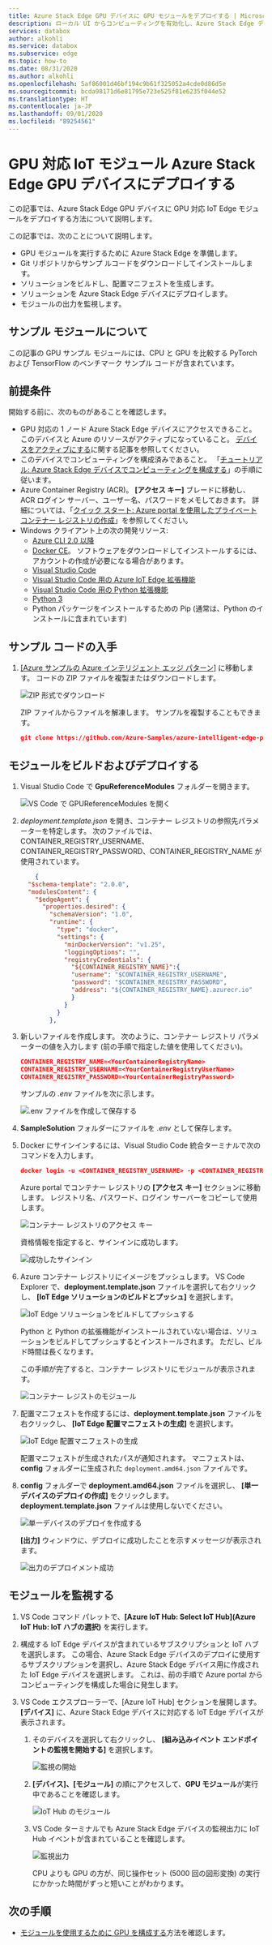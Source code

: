 ```yaml
---
title: Azure Stack Edge GPU デバイスに GPU モジュールをデプロイする | Microsoft Docs
description: ローカル UI からコンピューティングを有効化し、Azure Stack Edge デバイスでコンピューティングの準備をする方法について説明します。
services: databox
author: alkohli
ms.service: databox
ms.subservice: edge
ms.topic: how-to
ms.date: 08/31/2020
ms.author: alkohli
ms.openlocfilehash: 5af86001d46bf194c9b61f325052a4cde0d86d5e
ms.sourcegitcommit: bcda98171d6e81795e723e525f81e6235f044e52
ms.translationtype: HT
ms.contentlocale: ja-JP
ms.lasthandoff: 09/01/2020
ms.locfileid: "89254561"
---
```

# <a name="deploy-a-gpu-enabled-iot-module-on-azure-stack-edge-gpu-device"></a>GPU 対応 IoT モジュール Azure Stack Edge GPU デバイスにデプロイする

この記事では、Azure Stack Edge GPU デバイスに GPU 対応 IoT Edge モジュールをデプロイする方法について説明します。 

この記事では、次のことについて説明します。
  - GPU モジュールを実行するために Azure Stack Edge を準備します。
  - Git リポジトリからサンプ ルコードをダウンロードしてインストールします。
  - ソリューションをビルドし、配置マニフェストを生成します。
  - ソリューションを Azure Stack Edge デバイスにデプロイします。
  - モジュールの出力を監視します。


## <a name="about-sample-module"></a>サンプル モジュールについて

この記事の GPU サンプル モジュールには、CPU と GPU を比較する PyTorch および TensorFlow のベンチマーク サンプル コードが含まれています。

## <a name="prerequisites"></a>前提条件

開始する前に、次のものがあることを確認します。

- GPU 対応の 1 ノード Azure Stack Edge デバイスにアクセスできること。 このデバイスと Azure のリソースがアクティブになっていること。 [デバイスをアクティブにする](azure-stack-edge-gpu-deploy-activate.md)に関する記事を参照してください。
- このデバイスでコンピューティングを構成済みであること。 「[チュートリアル: Azure Stack Edge デバイスでコンピューティングを構成する](azure-stack-edge-gpu-deploy-configure-compute.md)」の手順に従います。
- Azure Container Registry (ACR)。 **[アクセス キー]** ブレードに移動し、ACR ログイン サーバー、ユーザー名、パスワードをメモしておきます。 詳細については、「[クイック スタート: Azure portal を使用したプライベート コンテナー レジストリの作成](../container-registry/container-registry-get-started-portal.md#create-a-container-registry)」を参照してください。
- Windows クライアント上の次の開発リソース:
    - [Azure CLI 2.0 以降](https://aka.ms/installazurecliwindows)
    - [Docker CE](https://store.docker.com/editions/community/docker-ce-desktop-windows)。 ソフトウェアをダウンロードしてインストールするには、アカウントの作成が必要になる場合があります。
    - [Visual Studio Code](https://code.visualstudio.com/)  
    - [Visual Studio Code 用の Azure IoT Edge 拡張機能](https://marketplace.visualstudio.com/items?itemName=vsciot-vscode.azure-iot-edge)    
    - [Visual Studio Code 用の Python 拡張機能](https://marketplace.visualstudio.com/items?itemName=ms-python.python)    
    - [Python 3](https://www.python.org/)    
    - Python パッケージをインストールするための Pip (通常は、Python のインストールに含まれています)

## <a name="get-the-sample-code"></a>サンプル コードの入手

1. [[Azure サンプルの Azure インテリジェント エッジ パターン]](https://github.com/azure-samples/azure-intelligent-edge-patterns) に移動します。 コードの ZIP ファイルを複製またはダウンロードします。 

    ![ZIP 形式でダウンロード](media/azure-stack-edge-gpu-deploy-sample-module/download-zip-file-1.png)

    ZIP ファイルからファイルを解凍します。 サンプルを複製することもできます。

    ```json
    git clone https://github.com/Azure-Samples/azure-intelligent-edge-patterns.git
    ```

## <a name="build-and-deploy-module"></a>モジュールをビルドおよびデプロイする

1. Visual Studio Code で **GpuReferenceModules** フォルダーを開きます。

    ![VS Code で GPUReferenceModules を開く](media/azure-stack-edge-gpu-deploy-sample-module/open-folder-gpu-sample-1.png)

2. *deployment.template.json* を開き、コンテナー レジストリの参照先パラメーターを特定します。 次のファイルでは、CONTAINER_REGISTRY_USERNAME、CONTAINER_REGISTRY_PASSWORD、CONTAINER_REGISTRY_NAME が使用されています。

    ```json
        {
      "$schema-template": "2.0.0",
      "modulesContent": {
        "$edgeAgent": {
          "properties.desired": {
            "schemaVersion": "1.0",
            "runtime": {
              "type": "docker",
              "settings": {
                "minDockerVersion": "v1.25",
                "loggingOptions": "",
                "registryCredentials": {
                  "${CONTAINER_REGISTRY_NAME}":{
                  "username": "$CONTAINER_REGISTRY_USERNAME",
                  "password": "$CONTAINER_REGISTRY_PASSWORD",
                  "address": "${CONTAINER_REGISTRY_NAME}.azurecr.io"
                  }
                }
              }
            },
    ```
3. 新しいファイルを作成します。 次のように、コンテナー レジストリ パラメーターの値を入力します (前の手順で指定した値を使用してください)。 

    ```json
    CONTAINER_REGISTRY_NAME=<YourContainerRegistryName>
    CONTAINER_REGISTRY_USERNAME=<YourContainerRegistryUserName>
    CONTAINER_REGISTRY_PASSWORD=<YourContainerRegistryPassword>
    ```
    サンプルの *.env* ファイルを次に示します。
    
    ![.env ファイルを作成して保存する](media/azure-stack-edge-gpu-deploy-sample-module/create-save-env-file-1.png)

4. **SampleSolution** フォルダーにファイルを *.env* として保存します。

5. Docker にサインインするには、Visual Studio Code 統合ターミナルで次のコマンドを入力します。 

    ```json
    docker login -u <CONTAINER_REGISTRY_USERNAME> -p <CONTAINER_REGISTRY_PASSWORD> <CONTAINER_REGISTRY_NAME>
    ```
    Azure portal でコンテナー レジストリの **[アクセス キー]** セクションに移動します。 レジストリ名、パスワード、ログイン サーバーをコピーして使用します。

    ![コンテナー レジストリのアクセス キー](media/azure-stack-edge-gpu-deploy-sample-module/container-registry-access-keys-1.png)

    資格情報を指定すると、サインインに成功します。

    ![成功したサインイン](media/azure-stack-edge-gpu-deploy-sample-module/successful-sign-in-1.png)

6. Azure コンテナー レジストリにイメージをプッシュします。 VS Code Explorer で、**deployment.template.json** ファイルを選択して右クリックし、 **[IoT Edge ソリューションのビルドとプッシュ]** を選択します。 

    ![IoT Edge ソリューションをビルドしてプッシュする](media/azure-stack-edge-gpu-deploy-sample-module/build-push-iot-edge-solution-1.png)   

    Python と Python の拡張機能がインストールされていない場合は、ソリューションをビルドしてプッシュするとインストールされます。 ただし、ビルド時間は長くなります。 

    この手順が完了すると、コンテナー レジストリにモジュールが表示されます。

    ![コンテナー レジストのモジュール](media/azure-stack-edge-gpu-deploy-sample-module/module-container-registry-1.png)    


7. 配置マニフェストを作成するには、**deployment.template.json** ファイルを右クリックし、 **[IoT Edge 配置マニフェストの生成]** を選択します。 

    ![IoT Edge 配置マニフェストの生成](media/azure-stack-edge-gpu-deploy-sample-module/generate-iot-edge-deployment-manifest-1.png)  

    配置マニフェストが生成されたパスが通知されます。 マニフェストは、**config** フォルダーに生成された `deployment.amd64.json` ファイルです。 

8. **config** フォルダーで **deployment.amd64.json** ファイルを選択し、 **[単一デバイスのデプロイの作成]** をクリックします。 **deployment.template.json** ファイルは使用しないでください。 

    ![単一デバイスのデプロイを作成する](media/azure-stack-edge-gpu-deploy-sample-module/create-deployment-single-device-1.png)  

    **[出力]** ウィンドウに、デプロイに成功したことを示すメッセージが表示されます。

    ![出力のデプロイメント成功](media/azure-stack-edge-gpu-deploy-sample-module/deployment-succeeded-output-1.png) 

## <a name="monitor-the-module"></a>モジュールを監視する  

1. VS Code コマンド パレットで、**[Azure IoT Hub: Select IoT Hub]\(Azure IoT Hub: IoT ハブの選択\)** を実行します。

2. 構成する IoT Edge デバイスが含まれているサブスクリプションと IoT ハブを選択します。 この場合、Azure Stack Edge デバイスのデプロイに使用するサブスクリプションを選択し、Azure Stack Edge デバイス用に作成された IoT Edge デバイスを選択します。 これは、前の手順で Azure portal からコンピューティングを構成した場合に発生します。

3. VS Code エクスプローラーで、[Azure IoT Hub] セクションを展開します。 **[デバイス]** に、Azure Stack Edge デバイスに対応する IoT Edge デバイスが表示されます。 

    1. そのデバイスを選択して右クリックし、 **[組み込みイベント エンドポイントの監視を開始する]** を選択します。
  
        ![監視の開始](media/azure-stack-edge-gpu-deploy-sample-module/monitor-builtin-event-endpoint-1.png)  

    2. **[デバイス]、[モジュール]** の順にアクセスして、**GPU モジュール**が実行中であることを確認します。

        ![IoT Hub のモジュール](media/azure-stack-edge-gpu-deploy-sample-module/module-iot-hub-1.png)  

    3. VS Code ターミナルでも Azure Stack Edge デバイスの監視出力に IoT Hub イベントが含まれていることを確認します。

        ![監視出力](media/azure-stack-edge-gpu-deploy-sample-module/monitor-events-output-1.png) 

        CPU よりも GPU の方が、同じ操作セット (5000 回の図形変換) の実行にかかった時間がずっと短いことがわかります。

## <a name="next-steps"></a>次の手順

- [モジュールを使用するために GPU を構成する](azure-stack-edge-j-series-configure-gpu-modules.md)方法を確認します。
